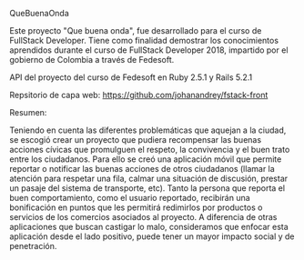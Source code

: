 QueBuenaOnda

Este proyecto "Que buena onda", fue desarrollado para el curso de FullStack Developer. Tiene como finalidad demostrar los conocimientos aprendidos durante el curso de FullStack Developer 2018, impartido por el gobierno de Colombia a través de Fedesoft.

API del proyecto del curso de Fedesoft en Ruby 2.5.1 y Rails 5.2.1


Repsitorio de capa web: https://github.com/johanandrey/fstack-front


Resumen:

Teniendo en cuenta las diferentes problemáticas que aquejan a la ciudad, se escogió crear un proyecto que pudiera recompensar las buenas acciones cívicas que promulguen el respeto, la convivencia y el buen trato entre los ciudadanos. Para ello se creó una aplicación móvil que permite reportar o notificar las buenas acciones de otros ciudadanos (llamar la atención para respetar una fila, calmar una situación de discusión, prestar un pasaje del sistema de transporte, etc). Tanto la persona que reporta el buen comportamiento, como el usuario reportado, recibirán una bonificación en puntos que les permitirá redimirlos por productos o servicios de los comercios asociados al proyecto.
A diferencia de otras aplicaciones que buscan castigar lo malo, consideramos que enfocar esta aplicación desde el lado positivo, puede tener un mayor impacto social y de penetración.
